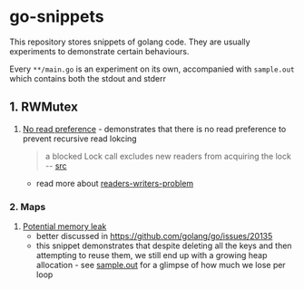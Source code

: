 # go-snippets
This repository stores snippets of golang code. They are usually experiments to demonstrate certain behaviours.

Every `**/main.go` is an experiment on its own, accompanied with `sample.out` which contains both the stdout and stderr

## 1. RWMutex

1. [No read preference](rwmutex/no-read-preference/main.go) - demonstrates that there is no read preference to prevent recursive read lokcing
   >  a blocked Lock call excludes new readers from acquiring the lock
   > -- [src](https://pkg.go.dev/sync#RWMutex.RLock:~:text=a%20blocked%20Lock%20call%20excludes%20new%20readers%20from%20acquiring%20the%20lock)
   - read more about [readers-writers-problem](https://en.wikipedia.org/wiki/Readers%E2%80%93writers_problem) 

### 2. Maps

1. [Potential memory leak](maps/potential-memory-leak/main.go) 
   - better discussed in https://github.com/golang/go/issues/20135 
   - this snippet demonstrates that despite deleting all the keys and then attempting to reuse them, we still end up with a growing heap allocation - see [sample.out](maps/potential-memory-leak/sample.out) for a glimpse of how much we lose per loop
